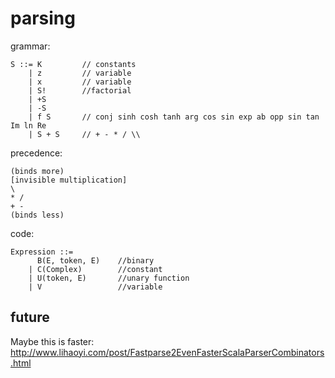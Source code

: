 # parsing

grammar:

    S ::= K         // constants
        | z         // variable
        | x         // variable
        | S!        //factorial
        | +S
        | -S
        | f S       // conj sinh cosh tanh arg cos sin exp ab opp sin tan Im ln Re
        | S + S     // + - * / \\
        
precedence:

    (binds more)
    [invisible multiplication]
    \
    * /
    + -
    (binds less)
    
code:
    
    Expression ::= 
          B(E, token, E)    //binary
        | C(Complex)        //constant
        | U(token, E)       //unary function
        | V                 //variable
    
## future

Maybe this is faster: 
http://www.lihaoyi.com/post/Fastparse2EvenFasterScalaParserCombinators.html